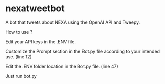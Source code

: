 # nexatweetbot
A bot that tweets about NEXA using the OpenAI API and Tweepy.

How to use ?

Edit your API keys in the .ENV file.

Customize the Prompt section in the Bot.py file according to your intended use. (line 12)

Edit the .ENV folder location in the Bot.py file. (line 47)

Just run bot.py
